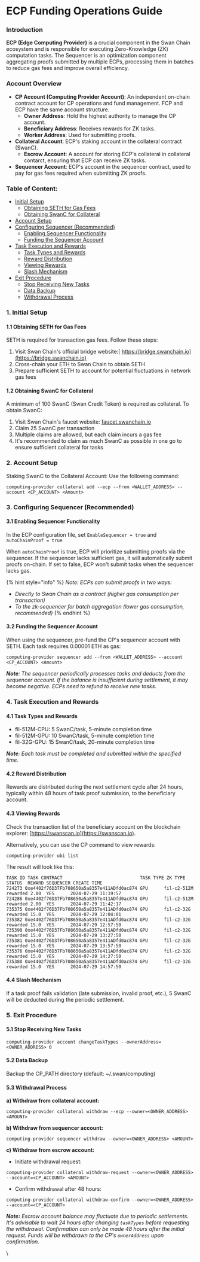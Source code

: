 # ECP Funding Operations Guide

### Introduction

**ECP (Edge Computing Provider)** is a crucial component in the Swan Chain ecosystem and is responsible for executing Zero-Knowledge (ZK) computation tasks. The Sequencer is an optimization component aggregating proofs submitted by multiple ECPs, processing them in batches to reduce gas fees and improve overall efficiency.&#x20;

### Account Overview

* **CP Account (Computing Provider Account)**: An independent on-chain contract account for CP operations and fund management. FCP and ECP have the same account structure.
  * **Owner Address**: Hold the highest authority to manage the CP account.
  * **Beneficiary Address**: Receives rewards for ZK tasks.
  * **Worker Address**: Used for submitting proofs.
* **Collateral Account**: ECP's staking account in the collateral contract (SwanC).
  * **Escrow Account**: A account for storing ECP's collateral in collateral contarct, ensuring that ECP can receive ZK tasks.
* **Sequencer Account**: ECP's account in the sequencer contract, used to pay for gas fees required when submitting ZK proofs.

### Table of Content:

* [Initial Setup](ecp-funding-operations-guide.md#id-1.-initial-setup)
  * [Obtaining SETH for Gas Fees ](ecp-funding-operations-guide.md#id-1.1-obtaining-seth-for-gas-fees)
  * [Obtaining SwanC for Collateral](ecp-funding-operations-guide.md#id-1.2-obtaining-swanc-for-collateral)
* [Account Setup](ecp-funding-operations-guide.md#id-2.-account-setup)
* [Configuring Sequencer (Recommended)](ecp-funding-operations-guide.md#id-3.-configuring-sequencer-recommended)
  * [Enabling Sequencer Functionality ](ecp-funding-operations-guide.md#id-3.1-enabling-sequencer-functionality)
  * [Funding the Sequencer Account](ecp-funding-operations-guide.md#id-3.2-funding-the-sequencer-account)
* [Task Execution and Rewards](ecp-funding-operations-guide.md#id-4.-task-execution-and-rewards)
  * [Task Types and Rewards ](ecp-funding-operations-guide.md#id-4.1-task-types-and-rewards)
  * [Reward Distribution ](ecp-funding-operations-guide.md#id-4.2-reward-distribution)
  * [Viewing Rewards ](ecp-funding-operations-guide.md#id-4.3-viewing-rewards)
  * [Slash Mechanism](ecp-funding-operations-guide.md#id-4.4-slash-mechanism)
* [Exit Procedure](ecp-funding-operations-guide.md#id-5.-exit-procedure)
  * [Stop Receiving New Tasks ](ecp-funding-operations-guide.md#id-5.1-stop-receiving-new-tasks)
  * [Data Backup ](ecp-funding-operations-guide.md#id-5.2-data-backup)
  * [Withdrawal Process ](ecp-funding-operations-guide.md#id-5.3-withdrawal-process)

### 1. Initial Setup

#### 1.1 Obtaining SETH for Gas Fees

SETH is required for transaction gas fees. Follow these steps:

1. Visit Swan Chain's official bridge website:[ https://bridge.swanchain.io](https://bridge.swanchain.io)
2. Cross-chain your ETH to Swan Chain to obtain SETH
3. Prepare sufficient SETH to account for potential fluctuations in network gas fees

#### 1.2 Obtaining SwanC for Collateral

A minimum of 100 SwanC (Swan Credit Token) is required as collateral. To obtain SwanC:

1. Visit Swan Chain's faucet website: [faucet.swanchain.io](https://faucet.swanchain.io/)
2. Claim 25 SwanC per transaction
3. Multiple claims are allowed, but each claim incurs a gas fee
4. It's recommended to claim as much SwanC as possible in one go to ensure sufficient collateral for tasks

### 2. Account Setup

Staking SwanC to the Collateral Account: Use the following command:

```
computing-provider collateral add --ecp --from <WALLET_ADDRESS> --account <CP_ACCOUNT> <Amount>
```

### 3. Configuring Sequencer (Recommended)

#### 3.1 Enabling Sequencer Functionality

In the ECP configuration file, set `EnableSequencer = true` and `autoChainProof = true`

When `autoChainProof` is true, ECP will prioritize submitting proofs via the sequencer. If the sequencer lacks sufficient gas, it will automatically submit proofs on-chain. If set to false, ECP won't submit tasks when the sequencer lacks gas.

{% hint style="info" %}
_Note: ECPs can submit proofs in two ways:_

* _Directly to Swan Chain as a contract (higher gas consumption per transaction)_
* _To the zk-sequencer for batch aggregation (lower gas consumption, recommended)_
{% endhint %}

#### 3.2 Funding the Sequencer Account

When using the sequencer, pre-fund the CP's sequencer account with SETH. Each task requires 0.00001 ETH as gas:

```
computing-provider sequencer add --from <WALLET_ADDRESS> --account <CP_ACCOUNT> <Amount>
```

_**Note**: The sequencer periodically processes tasks and deducts from the sequencer account. If the balance is insufficient during settlement, it may become negative. ECPs need to refund to receive new tasks._

### 4. Task Execution and Rewards

#### 4.1 Task Types and Rewards

* fil-512M-CPU: 5 SwanC/task, 5-minute completion time
* fil-512M-GPU: 10 SwanC/task, 5-minute completion time
* fil-32G-GPU: 15 SwanC/task, 20-minute completion time

_**Note**: Each task must be completed and submitted within the specified time._

#### 4.2 Reward Distribution

Rewards are distributed during the next settlement cycle after 24 hours, typically within 48 hours of task proof submission, to the beneficiary account.

#### 4.3 Viewing Rewards

Check the transaction list of the beneficiary account on the blockchain explorer: [https://swanscan.io](https://swanscan.io).

Alternatively, you can use the CP command to view rewards:&#x20;

```
computing-provider ubi list
```

The result will look like this:

```
TASK ID TASK CONTRACT                             TASK TYPE ZK TYPE    STATUS  REWARD SEQUENCER CREATE TIME         
724273 0xe4402f76D37Fb708650a5a8357e411ADfd0ac874 GPU      fil-c2-512M rewarded 2.00  YES      2024-07-29 11:19:57
724286 0xe4402f76D37Fb708650a5a8357e411ADfd0ac874 GPU      fil-c2-512M rewarded 2.00  YES      2024-07-29 11:42:17
735375 0xe4402f76D37Fb708650a5a8357e411ADfd0ac874 GPU      fil-c2-32G  rewarded 15.0  YES      2024-07-29 12:04:01
735382 0xe4402f76D37Fb708650a5a8357e411ADfd0ac874 GPU      fil-c2-32G  rewarded 15.0  YES      2024-07-29 12:57:50
735390 0xe4402f76D37Fb708650a5a8357e411ADfd0ac874 GPU      fil-c2-32G  rewarded 15.0  YES      2024-07-29 13:27:50
735381 0xe4402f76D37Fb708650a5a8357e411ADfd0ac874 GPU      fil-c2-32G  rewarded 15.0  YES      2024-07-29 13:57:50
735376 0xe4402f76D37Fb708650a5a8357e411ADfd0ac874 GPU      fil-c2-32G  rewarded 15.0  YES      2024-07-29 14:27:50
735380 0xe4402f76D37Fb708650a5a8357e411ADfd0ac874 GPU      fil-c2-32G  rewarded 15.0  YES      2024-07-29 14:57:50
```

#### 4.4 Slash Mechanism

If a task proof fails validation (late submission, invalid proof, etc.), 5 SwanC will be deducted during the periodic settlement.

### 5. Exit Procedure

#### 5.1 Stop Receiving New Tasks

```
computing-provider account changeTaskTypes --ownerAddress=<OWNER_ADDRESS> 0
```

#### 5.2 Data Backup

Backup the CP\_PATH directory (default: \~/.swan/computing)

#### 5.3 Withdrawal Process

**a) Withdraw from collateral account:**

```
computing-provider collateral withdraw --ecp --owner=<OWNER_ADDRESS> <AMOUNT>
```

**b) Withdraw from sequencer account:**

```
computing-provider sequencer withdraw --owner=<OWNER_ADDRESS> <AMOUNT>
```

**c) Withdraw from escrow account:**

* Initiate withdrawal request:

```
computing-provider collateral withdraw-request --owner=<OWNER_ADDRESS> --account=<CP_ACCOUNT> <AMOUNT>
```

* Confirm withdrawal after 48 hours:

```
computing-provider collateral withdraw-confirm --owner=<OWNER_ADDRESS> --account=<CP_ACCOUNT>
```

_**Note:** Escrow account balance may fluctuate due to periodic settlements. It's advisable to wait 24 hours after changing `taskTypes` before requesting the withdrawal. Confirmation can only be made 48 hours after the initial request. Funds will be withdrawn to the CP's `ownerAddress` upon confirmation._

\
